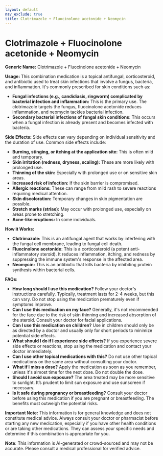 ```yaml
---
layout: default
nav_exclude: true
title: Clotrimazole + Fluocinolone acetonide + Neomycin
---
```


# Clotrimazole + Fluocinolone acetonide + Neomycin

**Generic Name:** Clotrimazole + Fluocinolone acetonide + Neomycin

**Usage:** This combination medication is a topical antifungal, corticosteroid, and antibiotic used to treat skin infections that involve a fungus, bacteria, and inflammation.  It's commonly prescribed for skin conditions such as:

* **Fungal infections (e.g., candidiasis, ringworm) complicated by bacterial infection and inflammation:**  This is the primary use. The clotrimazole targets the fungus, fluocinolone acetonide reduces inflammation, and neomycin tackles bacterial infection.
* **Secondary bacterial infections of fungal skin conditions:**  This occurs when a fungal infection is already present and becomes infected with bacteria.


**Side Effects:**  Side effects can vary depending on individual sensitivity and the duration of use.  Common side effects include:

* **Burning, stinging, or itching at the application site:** This is often mild and temporary.
* **Skin irritation (redness, dryness, scaling):**  These are more likely with prolonged use.
* **Thinning of the skin:** Especially with prolonged use or on sensitive skin areas.
* **Increased risk of infection:**  If the skin barrier is compromised.
* **Allergic reactions:**  These can range from mild rash to severe reactions requiring medical attention.
* **Skin discoloration:**  Temporary changes in skin pigmentation are possible.
* **Stretch marks (striae):**  May occur with prolonged use, especially on areas prone to stretching.
* **Acne-like eruptions:**  In some individuals.


**How it Works:**

* **Clotrimazole:** This is an antifungal agent that works by interfering with the fungal cell membrane, leading to fungal cell death.
* **Fluocinolone acetonide:** This is a corticosteroid (a potent anti-inflammatory steroid).  It reduces inflammation, itching, and redness by suppressing the immune system's response in the affected area.
* **Neomycin:** This is an antibiotic that kills bacteria by inhibiting protein synthesis within bacterial cells.


**FAQs:**

* **How long should I use this medication?**  Follow your doctor's instructions carefully. Typically, treatment lasts for 2-4 weeks, but this can vary.  Do not stop using the medication prematurely even if symptoms improve.
* **Can I use this medication on my face?**  Generally, it's not recommended for the face due to the risk of skin thinning and increased absorption of the steroid.  Consult your doctor for facial applications.
* **Can I use this medication on children?**  Use in children should only be as directed by a doctor and usually only for short periods to minimize potential side effects.
* **What should I do if I experience side effects?**  If you experience severe side effects or reactions, stop using the medication and contact your doctor immediately.
* **Can I use other topical medications with this?**  Do not use other topical medications on the same area without consulting your doctor.
* **What if I miss a dose?** Apply the medication as soon as you remember, unless it's almost time for the next dose. Do not double the dose.
* **Should I avoid sun exposure?**  The area treated may be more sensitive to sunlight. It’s prudent to limit sun exposure and use sunscreen if necessary.
* **Is it safe during pregnancy or breastfeeding?**  Consult your doctor before using this medication if you are pregnant or breastfeeding. The benefits must outweigh the potential risks.


**Important Note:** This information is for general knowledge and does not constitute medical advice. Always consult your doctor or pharmacist before starting any new medication, especially if you have other health conditions or are taking other medications.  They can assess your specific needs and determine if this combination is appropriate for you.


**Note:** This information is AI-generated or crowd-sourced and may not be accurate. Please consult a medical professional for verified advice.